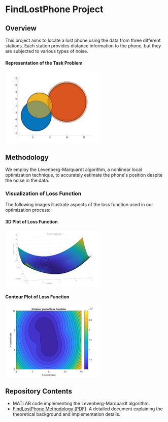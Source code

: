 # FindLostPhone Project

## Overview
This project aims to locate a lost phone using the data from three different stations. Each station provides distance information to the phone, but they are subjected to various types of noise. 

#### Representation of the Task Problem
<img src="docs/circles.jpg" alt="Representation of the Task Problem" width="300"/>

## Methodology
We employ the Levenberg-Marquardt algorithm, a nonlinear local optimization technique, to accurately estimate the phone's position despite the noise in the data.

### Visualization of Loss Function
The following images illustrate aspects of the loss function used in our optimization process:



#### 3D Plot of Loss Function
<img src="docs/3d_plot.jpg" alt="3D Plot of Loss Function" width="300"/>

#### Contour Plot of Loss Function
<img src="docs/countour_plot.jpg" alt="Contour Plot of Loss Function" width="300"/>


## Repository Contents
- MATLAB code implementing the Levenberg-Marquardt algorithm.
- [FindLostPhone Methodology (PDF)](FindLostPhone.pdf): A detailed document explaining the theoretical background and implementation details.

